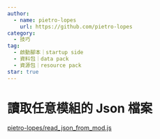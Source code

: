 ```yaml
---
author:
  - name: pietro-lopes
    url: https://github.com/pietro-lopes
category:
  - 技巧
tag:
  - 啟動腳本｜startup side
  - 資料包｜data pack
  - 資源包｜resource pack
star: true
---
```


# 讀取任意模組的 Json 檔案

[pietro-lopes/read_json_from_mod.js](https://gist.github.com/pietro-lopes/1471e43c6acef411fd98f10908185fae)